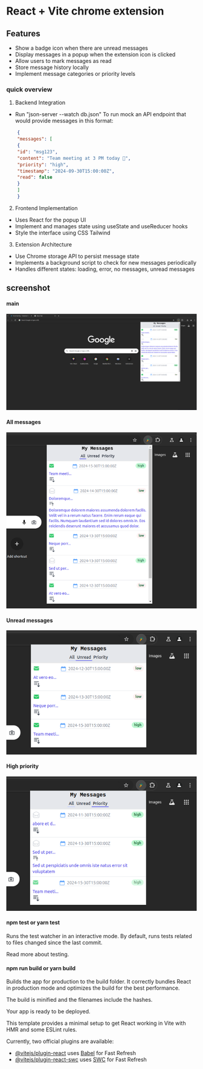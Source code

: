 # React + Vite chrome extension

## Features
- Show a badge icon when there are unread messages
- Display messages in a popup when the extension icon is clicked
- Allow users to mark messages as read
- Store message history locally
- Implement message categories or priority levels

### quick overview
1. Backend Integration
- Run "json-server --watch db.json" To run mock an API endpoint that would provide messages in this format:
```json
    {
    "messages": [
    {
    "id": "msg123",
    "content": "Team meeting at 3 PM today 🙂",
    "priority": "high",
    "timestamp": "2024-09-30T15:00:00Z",
    "read": false
    }
    ]
    }
```
2. Frontend Implementation
- Uses React for the popup UI
- Implement and manages state using useState and useReducer hooks
- Style the interface using CSS Tailwind

3. Extension Architecture
- Use Chrome storage API to persist message state
- Implements a background script to check for new messages periodically
- Handles different states: loading, error, no messages, unread messages


## screenshot

#### main
![](public/images/img1.png)

#### All messages
![](public/images/img2.png)

#### Unread messages
![](public/images/img3.png)

#### High priority
![](public/images/img4.png)


#### npm test or yarn test
Runs the test watcher in an interactive mode.
By default, runs tests related to files changed since the last commit.

Read more about testing.

#### npm run build or yarn build
Builds the app for production to the build folder.
It correctly bundles React in production mode and optimizes the build for the best performance.

The build is minified and the filenames include the hashes.

Your app is ready to be deployed.

This template provides a minimal setup to get React working in Vite with HMR and some ESLint rules.

Currently, two official plugins are available:

- [@vitejs/plugin-react](https://github.com/vitejs/vite-plugin-react/blob/main/packages/plugin-react/README.md) uses [Babel](https://babeljs.io/) for Fast Refresh
- [@vitejs/plugin-react-swc](https://github.com/vitejs/vite-plugin-react-swc) uses [SWC](https://swc.rs/) for Fast Refresh
